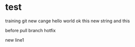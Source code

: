 # test
training git
new cange
hello world
ok this new string
and this


before pull
branch hotfix


new line1